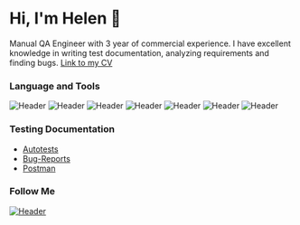 # Hi, I'm Helen 👋
Manual QA Engineer with 3 year of commercial experience. I have excellent knowledge in writing test documentation, analyzing requirements and finding bugs.
[Link to my CV]([https://docs.google.com/document/d/14zX3a8Grz8CLUNz-IBlpYjbV5UrlFY-U](https://drive.google.com/file/d/1T7raReOTtv4MpcvpQwCkArswdxinwy6W/view?usp=sharing))


### Language and Tools
![Header](https://img.shields.io/badge/Jira-090909?style=for-the-badge&logo=jira&logoColor=136be1)
![Header](https://img.shields.io/badge/Github-090909?style=for-the-badge&logo=github&logoColor=8cc4d7)
![Header](https://img.shields.io/badge/MySQL-090909?style=for-the-badge&logo=mysql&logoColor=00618a)
![Header](https://img.shields.io/badge/AndroidStudio-090909?style=for-the-badge&logo=androidstudio&logoColor=3ad07d)
![Header](https://img.shields.io/badge/Unity-090909?style=for-the-badge&logo=Unity&logoColor=8cc4d7)
![Header](https://img.shields.io/badge/TestRail-090909?style=for-the-badge&logo=&logoColor=71b556)
![Header](https://img.shields.io/badge/Python-090909?style=for-the-badge&logo=Python&logoColor=8cc4d7)

### Testing Documentation

- [Autotests](https://github.com/Elena110392/Checklists)
- [Bug-Reports](https://github.com/Elena110392/-bug-reports)
- [Postman](https://github.com/Elena110392/Postman)

### Follow Me
[![Header](https://img.shields.io/badge/Linkedin-090909?style=for-the-badge&logo=linkedin&logoColor=0073b1)](https://www.linkedin.com/in/elena-ustsimenko-788a611a7/)
